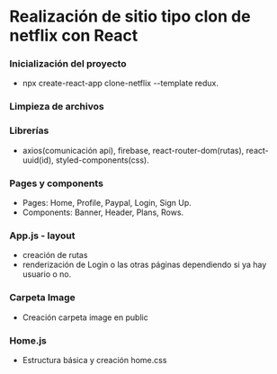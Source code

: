 # Realización de sitio tipo clon de netflix con React

### Inicialización del proyecto
- npx create-react-app clone-netflix --template redux.

### Limpieza de archivos

### Librerías
- axios(comunicación api), firebase, react-router-dom(rutas), react-uuid(id), styled-components(css).

### Pages y components
- Pages: Home,  Profile, Paypal, Login, Sign Up.
- Components: Banner, Header, Plans, Rows.

### App.js - layout
- creación de rutas
- renderización de Login o las otras páginas dependiendo si ya hay usuario o no.

### Carpeta Image
- Creación carpeta image en public

### Home.js
- Estructura básica y creación home.css